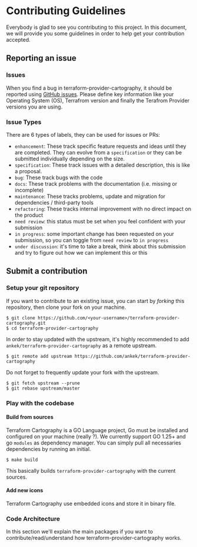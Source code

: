 # Contributing Guidelines

Everybody is glad to see you contributing to this project. In this document, we will provide you some guidelines in order to help get your contribution accepted.

## Reporting an issue

### Issues

When you find a bug in terraform-provider-cartography, it should be reported using [GitHub issues](https://github.com/ankek/terraform-provider-cartography/issues). Please define key information like your Operating System (OS), Terrafrom version and finally the Terafrom Provider versions you are using.

### Issue Types

There are 6 types of labels, they can be used for issues or PRs:

- `enhancement`: These track specific feature requests and ideas until they are completed. They can evolve from a `specification` or they can be submitted individually depending on the size.
- `specification`: These track issues with a detailed description, this is like a proposal.
- `bug`: These track bugs with the code
- `docs`: These track problems with the documentation (i.e. missing or incomplete)
- `maintenance`: These tracks problems, update and migration for dependencies / third-party tools
- `refactoring`: These tracks internal improvement with no direct impact on the product
- `need review`: this status must be set when you feel confident with your submission
- `in progress`: some important change has been requested on your submission, so you can toggle from `need review` to `in progress`
- `under discussion`: it's time to take a break, think about this submission and try to figure out how we can implement this or this

## Submit a contribution

### Setup your git repository

If you want to contribute to an existing issue, you can start by _forking_ this repository, then clone your fork on your machine.

```shell
$ git clone https://github.com/<your-username>/terraform-provider-cartography.git
$ cd terraform-provider-cartography
```

In order to stay updated with the upstream, it's highly recommended to add `ankek/terraform-provider-cartography` as a remote upstream.

```shell
$ git remote add upstream https://github.com/ankek/terraform-provider-cartography
```

Do not forget to frequently update your fork with the upstream.

```shell
$ git fetch upstream --prune
$ git rebase upstream/master
```

### Play with the codebase

#### Build from sources
Terraform Cartography is a GO Language project, Go must be installed and configured on your machine (really ?). We currently support GO 1.25+ and go `modules` as dependency manager. You can simply pull all necessaries dependencies by running an initial.

```shell
$ make build
```

This basically builds `terraform-provider-cartography` with the current sources.

#### Add new icons

Terraform Cartography use embedded icons and store it in binary file.

### Code Architecture

In this section we'll explain the main packages if you want to contribute/read/understand how terraform-provider-cartography works.



